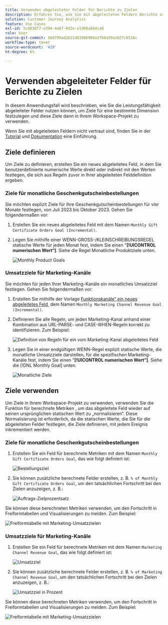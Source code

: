 ```yaml
---
title: Verwenden abgeleiteter Felder für Berichte zu Zielen
description: Erfahren Sie, wie Sie mit abgeleiteten Feldern Berichte zu Zielen (Zielen) in Ihren Workspace-Projekten erstellen können.
solution: Customer Journey Analytics
feature: Use Cases
exl-id: 5cd838f7-e394-4a67-9d2e-e1d08a864ca0
role: User
source-git-commit: 46d799ad2621d83906908a3f60a59a1027c6518c
workflow-type: tm+mt
source-wordcount: '429'
ht-degree: 6%

---
```


# Verwenden abgeleiteter Felder für Berichte zu Zielen

In diesem Anwendungsfall wird beschrieben, wie Sie die Leistungsfähigkeit abgeleiteter Felder nutzen können, um Ziele für eine bestimmte Dimension festzulegen und diese Ziele dann in Ihrem Workspace-Projekt zu verwenden.

Wenn Sie mit abgeleiteten Feldern nicht vertraut sind, finden Sie in der [Tutorial](https://experienceleague.adobe.com/docs/customer-journey-analytics-learn/tutorials/data-views/derived-fields-in-cja.html?lang=de) und [Dokumentation](../data-views/derived-fields/derived-fields.md) eine Einführung.


## Ziele definieren

Um Ziele zu definieren, erstellen Sie ein neues abgeleitetes Feld, in dem Sie benutzerdefinierte numerische Werte direkt oder indirekt mit den Werten festlegen, die sich aus Regeln zuvor in Ihrer abgeleiteten Felddefinition ergeben.


### Ziele für monatliche Geschenkgutscheinbestellungen

Sie möchten explizit Ziele für Ihre Geschenkgutscheinbestellungen für vier Monate festlegen, von Juli 2023 bis Oktober 2023. Gehen Sie folgendermaßen vor:

1. Erstellen Sie ein neues abgeleitetes Feld mit dem Namen `Monthly Gift Certificate Orders Goal (Incremental)`.

1. Legen Sie mithilfe einer WENN-GROSS-/KLEINSCHREIBUNGSREGEL statische Werte für jeden Monat fest, indem Sie einen &quot;**[!UICONTROL numerischen Wert“]**. Siehe die Regel Monatliche Produktziele unten.

   ![Monthly Product Goals](assets/goals-derived-field-product-goals-1.png)


### Umsatzziele für Marketing-Kanäle

Sie möchten für jeden Ihrer Marketing-Kanäle ein monatliches Umsatzziel festlegen. Gehen Sie folgendermaßen vor:

1. Erstellen Sie mithilfe der Vorlage [Funktionskanäle“ ein neues abgeleitetes Feld &#x200B;](/help/data-views/derived-fields/derived-fields.md#marketing-channels) dem Namen `Monthly Marketing Channel Revenue Goal (Incremental)`.

1. Definieren Sie alle Regeln, um jeden Marketing-Kanal anhand einer Kombination aus URL-PARSE- und CASE-WHEN-Regeln korrekt zu identifizieren. Zum Beispiel:

   ![Definition von Regeln für ein vom Marketing-Kanal abgeleitetes Feld](assets/goals-derived-field-marketing-channel-1.png)

1. Legen Sie in einer endgültigen WENN-Regel explizit statische Werte, die monatliche Umsatzziele darstellen, für die spezifischen Marketing-Kanäle fest, indem Sie einen &quot;**[!UICONTROL numerischen Wert“]**. Siehe die [!DNL Monthly Goal] unten.

   ![Monatliche Ziele](assets/goals-derived-field-marketing-channel-2.png)



## Ziele verwenden

Um Ziele in Ihrem Workspace-Projekt zu verwenden, verwenden Sie die Funktion für berechnete Metriken , um das abgeleitete Feld wieder auf seinen ursprünglichen statischen Wert zu „normalisieren“. Diese Normalisierung ist erforderlich, da die statischen Werte, die Sie für die abgeleiteten Felder festlegen, die Ziele definieren, mit jedem Ereignis inkrementiert werden.

### Ziele für monatliche Geschenkgutscheinbestellungen

1. Erstellen Sie ein Feld für berechnete Metriken mit dem Namen `Monthly Gift Certificate Orders Goal`, das wie folgt definiert ist:

   ![Bestellungsziel](assets/calculated-metric-ordersgoals.png)

1. Sie können zusätzliche berechnete Felder erstellen, z. B. `% of Monthly Gift Certificate Orders Goal`, um den tatsächlichen Fortschritt bei den Zielen anzuzeigen, z. B.:

   ![Auftrags-Zielprozentsatz](assets/calculated-metric-ordersgoalspercent.png)

Sie können diese berechneten Metriken verwenden, um den Fortschritt in Freiformtabellen und Visualisierungen zu melden. Zum Beispiel:

![Freiformtabelle mit Marketing-Umsatzzielen](assets/freeform-table-product-order-goals.png)


### Umsatzziele für Marketing-Kanäle

1. Erstellen Sie ein Feld für berechnete Metriken mit dem Namen `Marketing Channel Revenue Goal`, das wie folgt definiert ist:

   ![Umsatzziel](assets/calculated-metric-revenuegoals.png)

1. Sie können zusätzliche berechnete Felder erstellen, z. B. `% of Marketing Channel Revenue Goal`, um den tatsächlichen Fortschritt bei den Zielen anzuzeigen, z. B.:

   ![Umsatzziel in Prozent](assets/calculated-metric-revenuegoalspercent.png)

Sie können diese berechneten Metriken verwenden, um den Fortschritt in Freiformtabellen und Visualisierungen zu melden. Zum Beispiel:

![Freiformtabelle mit Marketing-Umsatzzielen](assets/freeform-table-marketing-channel-revenue-goals.png)
